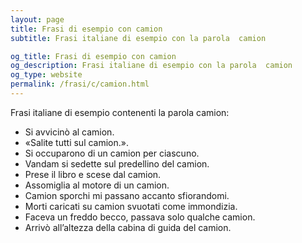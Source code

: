 ```yaml
---
layout: page
title: Frasi di esempio con camion 
subtitle: Frasi italiane di esempio con la parola  camion

og_title: Frasi di esempio con camion 
og_description: Frasi italiane di esempio con la parola  camion
og_type: website
permalink: /frasi/c/camion.html
---
```


Frasi italiane di esempio contenenti la parola camion:


- Si avvicinò al camion.
- «Salite tutti sul camion.».
- Si occuparono di un camion per ciascuno.
- Vandam si sedette sul predellino del camion.
- Prese il libro e scese dal camion.
- Assomiglia al motore di un camion.
- Camion sporchi mi passano accanto sfiorandomi.
- Morti caricati su camion svuotati come immondizia.
- Faceva un freddo becco, passava solo qualche camion.
- Arrivò all’altezza della cabina di guida del camion.
